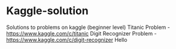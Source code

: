 # Kaggle-solution
Solutions to problems on kaggle (beginner level)
Titanic Problem - https://www.kaggle.com/c/titanic
Digit Recognizer Problem - https://www.kaggle.com/c/digit-recognizer
Hello
